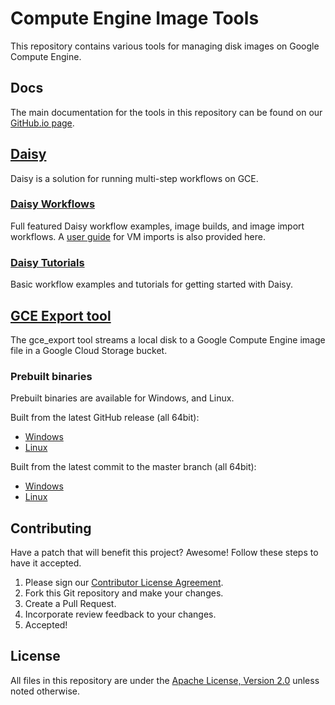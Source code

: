 # Compute Engine Image Tools

This repository contains various tools for managing disk images on Google
Compute Engine.

## Docs

The main documentation for the tools in this repository can be found on our
[GitHub.io page](https://googlecloudplatform.github.io/compute-image-tools/).

## [Daisy](daisy)

Daisy is a solution for running multi-step workflows on GCE.

### [Daisy Workflows](daisy_workflows)

Full featured Daisy workflow examples, image builds, and image import
workflows. A [user guide](daisy_workflows/import_userguide.md) for VM imports is
also provided here.

### [Daisy Tutorials](daisy_tutorials)

Basic workflow examples and tutorials for getting started with Daisy.

## [GCE Export tool](cli_tools/gce_export)

The gce_export tool streams a local disk to a Google Compute Engine
image file in a Google Cloud Storage bucket.

### Prebuilt binaries
Prebuilt binaries are available for Windows, and Linux.

Built from the latest GitHub release (all 64bit):

+ [Windows](https://storage.googleapis.com/compute-image-tools/release/windows/gce_export.exe)
+ [Linux](https://storage.googleapis.com/compute-image-tools/release/linux/gce_export)

Built from the latest commit to the master branch (all 64bit):

+ [Windows](https://storage.googleapis.com/compute-image-tools/latest/windows/gce_export.exe)
+ [Linux](https://storage.googleapis.com/compute-image-tools/latest/linux/gce_export)

## Contributing

Have a patch that will benefit this project? Awesome! Follow these steps to have
it accepted.

1.  Please sign our [Contributor License Agreement](CONTRIBUTING.md).
1.  Fork this Git repository and make your changes.
1.  Create a Pull Request.
1.  Incorporate review feedback to your changes.
1.  Accepted!

## License

All files in this repository are under the
[Apache License, Version 2.0](LICENSE) unless noted otherwise.
